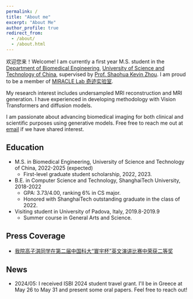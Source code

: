 ```yaml
---
permalink: /
title: "About me"
excerpt: "About Me"
author_profile: true
redirect_from: 
  - /about/
  - /about.html
---
```


欢迎您来！Welcome! I am currently a first year M.S. student in the [Department of Biomedical Engineering](http://bme.ustc.edu.cn/), [University of Science and Technology of China](https://www.ustc.edu.cn/index.htm), supervised by [Prof. Shaohua Kevin Zhou](http://bme.ustc.edu.cn/2021/1115/c28129a532912/page.htm). I am proud to be a member of [MIRACLE Lab 奇迹实验室](https://miracle.ustc.edu.cn/main.htm).

My research interest includes undersampled MRI reconstruction and MRI generation. I have experienced in developing methodology with Vision Transformers and diffusion models.

I am passionate about advancing biomedical imaging for both clinical and scientific purposes using generative models. Free free to reach me out at [email](gaozqqd@gmail.com) if we have shared interest. 

Education
-----
* M.S. in Biomedical Engineering, University of Science and Technology of China, 2022-2025 (expected)
  * First-level graduate student scholarship, 2022, 2023.
* B.E. in Computer Science and Technology, ShanghaiTech University, 2018-2022
  * GPA: 3.73/4.00, ranking 6% in CS major.
  * Honored with ShanghaiTech outstanding graduate in the class of 2022.
* Visiting student in University of Padova, Italy, 2019.8-2019.9
  * Summer course in General Arts and Science.

Press Coverage
---
* [我院高子淇同学在第二届中国科大“寰宇杯”英文演讲比赛中荣获二等奖](http://bme.ustc.edu.cn/2022/1223/c32532a589164/page.htm)

News
---
* 2024/05: I received ISBI 2024 student travel grant. I'll be in Greece at May 26 to May 31 and present some oral papers. Feel free to reach out!